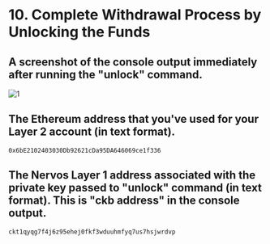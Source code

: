 # 10. Complete Withdrawal Process by Unlocking the Funds


## A screenshot of the console output immediately after running the "unlock" command.

![1](https://user-images.githubusercontent.com/60573218/129866279-6cf54be5-1ab5-4da6-b363-5aa1e4675f7e.png)


## The Ethereum address that you've used for your Layer 2 account (in text format).

    0x6bE2102403030Db92621cDa95DA646069ce1f336
    
   
## The Nervos Layer 1 address associated with the private key passed to "unlock" command (in text format). This is "ckb address" in the console output.

    ckt1qyqg7f4j6z95ehej0fkf3wduuhmfyq7us7hsjwrdvp
